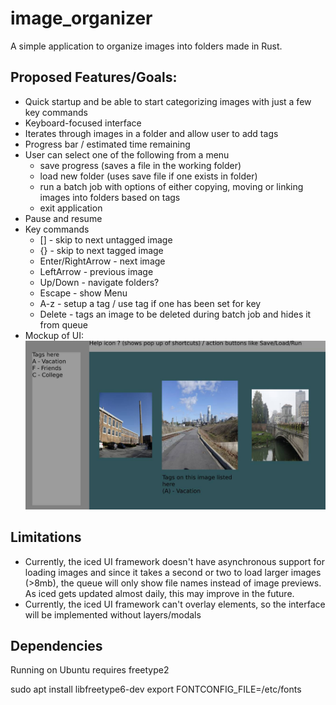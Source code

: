 # image_organizer
A simple application to organize images into folders made in Rust. 

## Proposed Features/Goals:
  - Quick startup and be able to start categorizing images with just a few key commands
  - Keyboard-focused interface
  - Iterates through images in a folder and allow user to add tags
  - Progress bar / estimated time remaining
  - User can select one of the following from a menu
    - save progress (saves a file in the working folder)
    - load new folder (uses save file if one exists in folder)
    - run a batch job with options of either copying, moving or linking images into folders based on tags
    - exit application
  - Pause and resume
  - Key commands
    - \[] - skip to next untagged image
    - {} - skip to next tagged image
    - Enter/RightArrow - next image 
    - LeftArrow - previous image
    - Up/Down - navigate folders?
    - Escape - show Menu
    - A-z - setup a tag / use tag if one has been set for key
    - Delete - tags an image to be deleted during batch job and hides it from queue
  - Mockup of UI:
    ![Mockup](ui_mockup.jpg?raw=true "UI Mockup")

## Limitations
  - Currently, the iced UI framework doesn't have asynchronous support for loading images and since it takes a second or two to load larger images (>8mb), the queue will only show file names instead of image previews. As iced gets updated almost daily, this may improve in the future.
  - Currently, the iced UI framework can't overlay elements, so the interface will be implemented without layers/modals

## Dependencies
Running on Ubuntu requires freetype2

  sudo apt install libfreetype6-dev
  export FONTCONFIG_FILE=/etc/fonts
